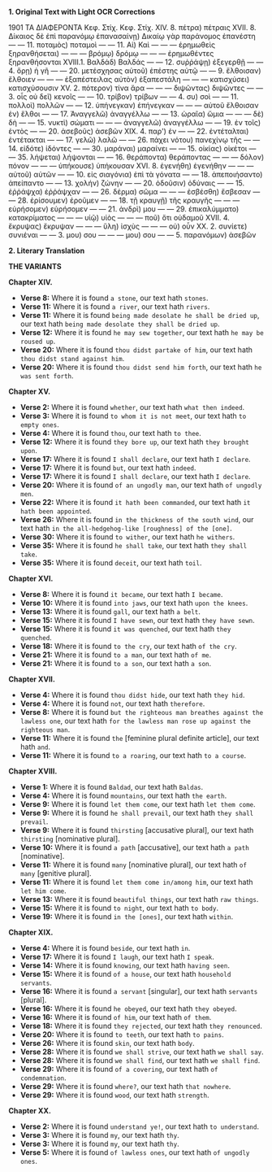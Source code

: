 **1. Original Text with Light OCR Corrections**

1901 ΤΑ ΔΙΑΦΕΡΟΝΤΑ
Κεφ. Στίχ. Κεφ. Στίχ.
XIV. 8. πέτρα) πέτραις XVII. 8. Δίκαιος δὲ ἐπὶ παρανόμῳ ἐπανασαίνῃ) Δικαίῳ γὰρ παράνομος ἐπανέστη
— — 11. ποταμὸς) ποταμοὶ — — 11. Αἱ) Καὶ
— — — ἐρημωθεὶς ξηρανθήσεται) — — — βρόμῳ) δρόμῳ
— — — ἐρημωθέντες ξηρανθήσονται XVIII.1. Βαλδάδ) Βαλδάς
— — 12. συῤῥάψῃ) ἐξεγερθῇ — — 4. ὄρῃ) ἡ γῆ
— — 20. μετέσχησας αὐτοῦ) ἐπέστης αὐτῷ — — 9. ἔλθοισαν) ἔλθοιεν
— — — ἐξαπέστειλας αὐτὸν) ἐξαπεστάλη — — — κατισχύσει) κατισχύσουσιν
XV. 2. πότερον) τίνα ἄρα — — — διψῶντας) διψῶντες
— — 3. οἷς οὐ δεῖ) κενοῖς — — 10. τρίβον) τρίβων
— — 4. συ) σοὶ — — 11. πολλοὶ) πολλῶν
— — 12. ὑπήνεγκαν) ἐπήνεγκαν — — — αὐτοῦ ἔλθοισαν ἐν) ἔλθοι
— — 17. Ἀναγγελῶ) ἀναγγέλλω — — 13. ὡραῖα) ὥμια
— — — δὲ) δὴ — — 15. νυκτὶ) σώματι
— — — ἀναγγελῶ) ἀναγγέλλω — — 19. ἐν τοῖς) ἐντὸς
— — 20. ἀσεβοῦς) ἀσεβῶν XIX. 4. παρ') ἐν
— — 22. ἐντέταλται) ἐντέτακται — — 17. γελῶ) λαλῶ
— — 26. πάχει νότου) πανεχίνῳ τῆς — — 14. εἰδότε) ἰδόντες
— — 30. μαράναι) μαραίνει — — 15. οἰκίας) οἰκέτοι
— — 35. λήψεται) λήψονται — — 16. θεράποντα) θεράποντας
— — — δόλον) πόνον — — — ὑπήκουσε) ὑπήκουσαν
XVI. 8. ἐγενήθη) ἐγενήθην — — — αὐτοῦ) αὐτῶν
— — 10. εἰς σιαγόνια) ἐπὶ τὰ γόνατα — — 18. ἀπεποιήσαντο) ἀπείπαντο
— — 13. χολήν) ζώνην — — 20. ὀδοῦσιν) ὀδύναις
— — 15. ἐῤῥάψχα) ἐῤῥάψχαν — — 26. δέρμα) σῶμα
— — — ἐσβέσθη) ἔσβεσαν — — 28. ἐρίσουμεν) ἐροῦμεν
— — 18. τῇ κραυγῇ) τῆς κραυγῆς — — — εὑρήσομεν) εὑρήσομεν
— — 21. ἀνδρὶ) μου — — 29. ἐπικαλύμματο) κατακρίματος
— — — υἱῷ) υἱὸς — — — ποῦ) ὅτι οὐδαμοῦ
XVII. 4. ἔκρυψας) ἔκρυψαν — — — ὕλη) ἰσχὺς
— — — οὐ) οὖν XX. 2. συνίετε) συνιέναι
— — 3. μου) σου
— — — μου) σου
— — 5. παρανόμων) ἀσεβῶν

**2. Literary Translation**

**THE VARIANTS**

**Chapter XIV.**
*   **Verse 8:** Where it is found `a stone`, our text hath `stones`.
*   **Verse 11:** Where it is found `a river`, our text hath `rivers`.
*   **Verse 11:** Where it is found `being made desolate he shall be dried up`, our text hath `being made desolate they shall be dried up`.
*   **Verse 12:** Where it is found `he may sew together`, our text hath `he may be roused up`.
*   **Verse 20:** Where it is found `thou didst partake of him`, our text hath `thou didst stand against him`.
*   **Verse 20:** Where it is found `thou didst send him forth`, our text hath `he was sent forth`.

**Chapter XV.**
*   **Verse 2:** Where it is found `whether`, our text hath `what then indeed`.
*   **Verse 3:** Where it is found `to whom it is not meet`, our text hath `to empty ones`.
*   **Verse 4:** Where it is found `thou`, our text hath `to thee`.
*   **Verse 12:** Where it is found `they bore up`, our text hath `they brought upon`.
*   **Verse 17:** Where it is found `I shall declare`, our text hath `I declare`.
*   **Verse 17:** Where it is found `but`, our text hath `indeed`.
*   **Verse 17:** Where it is found `I shall declare`, our text hath `I declare`.
*   **Verse 20:** Where it is found `of an ungodly man`, our text hath `of ungodly men`.
*   **Verse 22:** Where it is found `it hath been commanded`, our text hath `it hath been appointed`.
*   **Verse 26:** Where it is found `in the thickness of the south wind`, our text hath `in the all-hedgehog-like [roughness] of the [one]`.
*   **Verse 30:** Where it is found `to wither`, our text hath `he withers`.
*   **Verse 35:** Where it is found `he shall take`, our text hath `they shall take`.
*   **Verse 35:** Where it is found `deceit`, our text hath `toil`.

**Chapter XVI.**
*   **Verse 8:** Where it is found `it became`, our text hath `I became`.
*   **Verse 10:** Where it is found `into jaws`, our text hath `upon the knees`.
*   **Verse 13:** Where it is found `gall`, our text hath `a belt`.
*   **Verse 15:** Where it is found `I have sewn`, our text hath `they have sewn`.
*   **Verse 15:** Where it is found `it was quenched`, our text hath `they quenched`.
*   **Verse 18:** Where it is found `to the cry`, our text hath `of the cry`.
*   **Verse 21:** Where it is found `to a man`, our text hath `of me`.
*   **Verse 21:** Where it is found `to a son`, our text hath `a son`.

**Chapter XVII.**
*   **Verse 4:** Where it is found `thou didst hide`, our text hath `they hid`.
*   **Verse 4:** Where it is found `not`, our text hath `therefore`.
*   **Verse 8:** Where it is found `but the righteous man breathes against the lawless one`, our text hath `for the lawless man rose up against the righteous man`.
*   **Verse 11:** Where it is found `the` [feminine plural definite article], our text hath `and`.
*   **Verse 11:** Where it is found `to a roaring`, our text hath `to a course`.

**Chapter XVIII.**
*   **Verse 1:** Where it is found `Baldad`, our text hath `Baldas`.
*   **Verse 4:** Where it is found `mountains`, our text hath `the earth`.
*   **Verse 9:** Where it is found `let them come`, our text hath `let them come`.
*   **Verse 9:** Where it is found `he shall prevail`, our text hath `they shall prevail`.
*   **Verse 9:** Where it is found `thirsting` [accusative plural], our text hath `thirsting` [nominative plural].
*   **Verse 10:** Where it is found `a path` [accusative], our text hath `a path` [nominative].
*   **Verse 11:** Where it is found `many` [nominative plural], our text hath `of many` [genitive plural].
*   **Verse 11:** Where it is found `let them come in/among him`, our text hath `let him come`.
*   **Verse 13:** Where it is found `beautiful things`, our text hath `raw things`.
*   **Verse 15:** Where it is found `to night`, our text hath `to body`.
*   **Verse 19:** Where it is found `in the [ones]`, our text hath `within`.

**Chapter XIX.**
*   **Verse 4:** Where it is found `beside`, our text hath `in`.
*   **Verse 17:** Where it is found `I laugh`, our text hath `I speak`.
*   **Verse 14:** Where it is found `knowing`, our text hath `having seen`.
*   **Verse 15:** Where it is found `of a house`, our text hath `household servants`.
*   **Verse 16:** Where it is found `a servant` [singular], our text hath `servants` [plural].
*   **Verse 16:** Where it is found `he obeyed`, our text hath `they obeyed`.
*   **Verse 16:** Where it is found `of him`, our text hath `of them`.
*   **Verse 18:** Where it is found `they rejected`, our text hath `they renounced`.
*   **Verse 20:** Where it is found `to teeth`, our text hath `to pains`.
*   **Verse 26:** Where it is found `skin`, our text hath `body`.
*   **Verse 28:** Where it is found `we shall strive`, our text hath `we shall say`.
*   **Verse 28:** Where it is found `we shall find`, our text hath `we shall find`.
*   **Verse 29:** Where it is found `of a covering`, our text hath `of condemnation`.
*   **Verse 29:** Where it is found `where?`, our text hath `that nowhere`.
*   **Verse 29:** Where it is found `wood`, our text hath `strength`.

**Chapter XX.**
*   **Verse 2:** Where it is found `understand ye!`, our text hath `to understand`.
*   **Verse 3:** Where it is found `my`, our text hath `thy`.
*   **Verse 3:** Where it is found `my`, our text hath `thy`.
*   **Verse 5:** Where it is found `of lawless ones`, our text hath `of ungodly ones`.